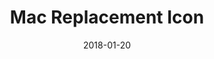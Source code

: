 ---
date: 2018-01-20
published: true
title: "Mac Replacement Icon"
description: "Mac Replacement Icon Redesign"
categories: Icon
disciplines: Icon, Mobile App
media: App
ownership: Personal
client:
time_period: 2018
thumbnail: "/projects/replacement-thumbnail.png"

intro: |
  Some redesigned icons suitable for OS Yosemite

content_layout:
  - section_layout: 1col-narrow
    images:
      - caption:
        description: 
        url: '/projects/replacement-1.png'
        width: 
        height:
 
  - section_layout: text
    content: |
      <p>1st Row: iPic, iPic Mover, iText, Maipo, Nutstore, Sigil</p>
      <p>2nd Row: Liteicon, Xnip, Snipaste, Irvue, NTFS for Mac, ShadowsockX-NG</p>
      <p>3rd Row: Focus, Duotai, Thunder, Resilio Sync, Yosemite Launcher Manager, Little Fingers</p>
      <p>4th Row: Kindle, Quitter Licecap, Moom, Amphetamine, Hazeover</p>
      <p>5th Row: Magnet, Qall, Anki, Arctime Pro, Arctime, waiting...</p>

  - section_layout: 1col-narrow
    images:
      - caption:
        description: 
        url: '/projects/replacement-2.png'
        width: 
        height:

  - section_layout: 1col-narrow
    images:
      - caption:
        description: 
        url: '/projects/replacement-3.png'
        width: 
        height:
  - section_layout: 1col-narrow
    images:
      - caption:
        description: 
        url: '/projects/replacement-4.png'
        width: 
        height:

  - section_layout: 1col-narrow
    images:
      - caption:
        description: 
        url: '/projects/replacement-5.png'
        width: 
        height:

  - section_layout: 1col-narrow
    images:
      - caption:
        description: 
        url: '/projects/replacement-6.png'
        width: 
        height:

---